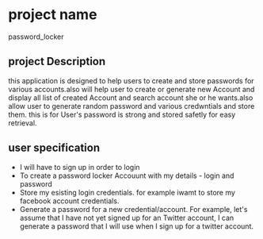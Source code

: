 # project name
password_locker
## project Description
this application is designed to help users to create  and store  passwords for various accounts.also will help user to create  or generate new Account and display all list of created Account  and search account she or he wants.also allow user to generate random password and various credwntials and store them. this is for User's password is strong and stored safetly for easy retrieval.
## user specification
* I will have to sign up in order to login
* To create a password locker Accouunt with my details - login and password
* Store my esisting login credentials. for example iwamt to store my facebook  account credentials.
* Generate a password for a new credential/account. For example, let's assume that I have not yet signed up for an Twitter account, I can generate a password that I will use when I sign up for a twitter account.
